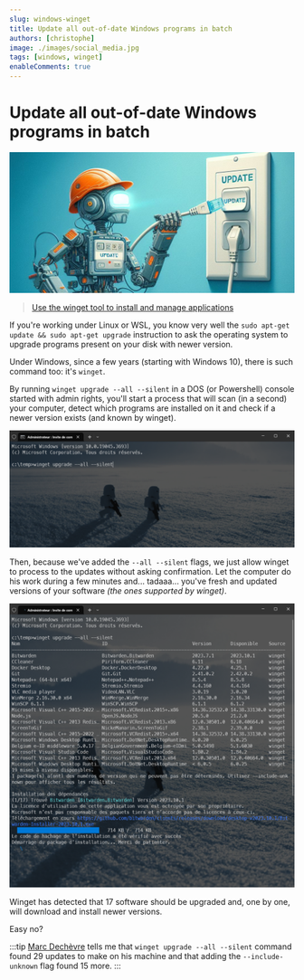 ```yaml
---
slug: windows-winget
title: Update all out-of-date Windows programs in batch
authors: [christophe]
image: ./images/social_media.jpg
tags: [windows, winget]
enableComments: true
---
```

# Update all out-of-date Windows programs in batch

![Update all out-of-date Windows programs in batch](./images/header.jpg)

> [Use the winget tool to install and manage applications](https://learn.microsoft.com/en-us/windows/package-manager/winget/)

If you're working under Linux or WSL, you know very well the `sudo apt-get update && sudo apt-get upgrade` instruction to ask the operating system to upgrade programs present on your disk with newer version.

Under Windows, since a few years (starting with Windows 10), there is such command too: it's `winget`.

<!-- truncate -->

By running `winget upgrade --all --silent` in a DOS (or Powershell) console started with admin rights, you'll start a process that will scan (in a second) your computer, detect which programs are installed on it and check if a newer version exists (and known by winget).

![Starting winget](./images/start-winget.png)

Then, because we've added the `--all --silent` flags, we just allow winget to process to the updates without asking confirmation. Let the computer do his work during a few minutes and... tadaaa... you've fresh and updated versions of your software *(the ones supported by winget)*.

![Running winget](./images/running-winget.png)

Winget has detected that 17 software should be upgraded and, one by one, will download and install newer versions.

Easy no?

:::tip
[Marc Dechèvre](https://www.woluweb.be/) tells me that `winget upgrade --all --silent` command found 29 updates to make on his machine and that adding the `--include-unknown` flag found 15 more. 
:::